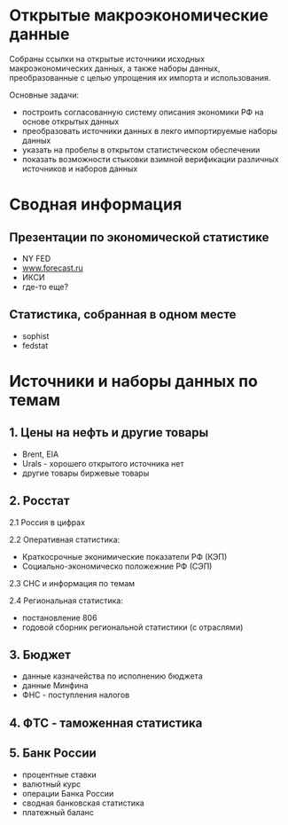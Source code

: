 # Открытые макроэкономические данные

Собраны ссылки на открытые источники исходных макроэкономических данных, а также наборы данных, преобразованные с целью упрощения их импорта и использования. 

Основные задачи:

- построить согласованную систему описания экономики РФ на основе открытых данных
- преобразовать источники данных в лекго импортируемые наборы данных 
- указать на пробелы в открытом статистическом обеспечении 
- показать возможности стыковки  взимной верификации различных источников и наборов данных 

# Сводная информация

## Презентации по экономической статистике
 - NY FED
 - www.forecast.ru
 - ИКСИ
 - где-то еще?

## Статистика, собранная в одном месте
 - sophist
 - fedstat

# Источники и наборы данных по темам

## 1. Цены на нефть и другие товары 
 - Brent, EIA
 - Urals - хорошего открытого источника нет
 - другие товары биржевые товары

## 2. Росстат

2.1 Россия в цифрах 

2.2 Оперативная статистика:

 - Краткосрочные эконимические показатели РФ (КЭП)
 - Социально-экономическо положежние РФ (СЭП)

2.3 СНС и информация по темам 
 
2.4 Региональная статистика:
 - постановление 806
 - годовой сборник региональной статистики (с отраслями)

## 3. Бюджет
- данные казначейства по исполнению бюджета
- данные Минфина
- ФНС - поступления налогов

## 4. ФTC - таможенная статистика

## 5. Банк России
- процентные ставки
- валютный курс
- операции Банка России 
- сводная банковская статистика
- платежный баланс

